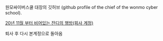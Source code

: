 원모싸이버스쿨 대장의 깃허브
(github profile of the chief of the wonmo cyber school). 

[20년 11월 부터 비어있는 잔디의 행방(회사 계정)](https://github.com/yeowonmo)  

퇴사 후 다시 본계정으로 돌아옴
